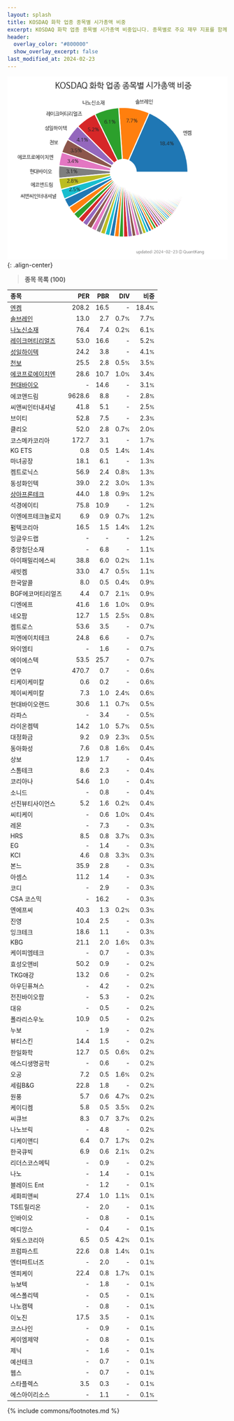 ```yaml
---
layout: splash
title: KOSDAQ 화학 업종 종목별 시가총액 비중
excerpt: KOSDAQ 화학 업종 종목별 시가총액 비중입니다. 종목별로 주요 재무 지표를 함께 표시합니다.
header:
  overlay_color: "#800000"
  show_overlay_excerpt: false
last_modified_at: 2024-02-23
---
```



![KOSDAQ 화학 업종 종목별 시가총액 비중](/stats/sector/images/kosdaq_업종_화학_종목.png){: .align-center}


> **종목 목록 (100)**<a id="list"></a>

| **종목** | **PER** | **PBR** | **DIV** | **비중** |
| :------- | ------: | ------: | ------: | -------: |
| [엔켐](/348370/) | 208.2 | 16.5 | - | 18.4<small>%</small> |
| [솔브레인](/357780/) | 13.0 | 2.7 | 0.7<small>%</small> | 7.7<small>%</small> |
| [나노신소재](/121600/) | 76.4 | 7.4 | 0.2<small>%</small> | 6.1<small>%</small> |
| [레이크머티리얼즈](/281740/) | 53.0 | 16.6 | - | 5.2<small>%</small> |
| [성일하이텍](/365340/) | 24.2 | 3.8 | - | 4.1<small>%</small> |
| [천보](/278280/) | 25.5 | 2.8 | 0.5<small>%</small> | 3.5<small>%</small> |
| [에코프로에이치엔](/383310/) | 28.6 | 10.7 | 1.0<small>%</small> | 3.4<small>%</small> |
| [현대바이오](/048410/) | - | 14.6 | - | 3.1<small>%</small> |
| 에코앤드림 | 9628.6 | 8.8 | - | 2.8<small>%</small> |
| 씨앤씨인터내셔널 | 41.8 | 5.1 | - | 2.5<small>%</small> |
| 브이티 | 52.8 | 7.5 | - | 2.3<small>%</small> |
| 클리오 | 52.0 | 2.8 | 0.7<small>%</small> | 2.0<small>%</small> |
| 코스메카코리아 | 172.7 | 3.1 | - | 1.7<small>%</small> |
| KG ETS | 0.8 | 0.5 | 1.4<small>%</small> | 1.4<small>%</small> |
| 마녀공장 | 18.1 | 6.1 | - | 1.3<small>%</small> |
| 켐트로닉스 | 56.9 | 2.4 | 0.8<small>%</small> | 1.3<small>%</small> |
| 동성화인텍 | 39.0 | 2.2 | 3.0<small>%</small> | 1.3<small>%</small> |
| [상아프론테크](/089980/) | 44.0 | 1.8 | 0.9<small>%</small> | 1.2<small>%</small> |
| 석경에이티 | 75.8 | 10.9 | - | 1.2<small>%</small> |
| 이엔에프테크놀로지 | 6.9 | 0.9 | 0.7<small>%</small> | 1.2<small>%</small> |
| 펌텍코리아 | 16.5 | 1.5 | 1.4<small>%</small> | 1.2<small>%</small> |
| 잉글우드랩 | - | - | - | 1.2<small>%</small> |
| 중앙첨단소재 | - | 6.8 | - | 1.1<small>%</small> |
| 아이패밀리에스씨 | 38.8 | 6.0 | 0.2<small>%</small> | 1.1<small>%</small> |
| 새빗켐 | 33.0 | 4.7 | 0.5<small>%</small> | 1.1<small>%</small> |
| 한국알콜 | 8.0 | 0.5 | 0.4<small>%</small> | 0.9<small>%</small> |
| BGF에코머티리얼즈 | 4.4 | 0.7 | 2.1<small>%</small> | 0.9<small>%</small> |
| 디엔에프 | 41.6 | 1.6 | 1.0<small>%</small> | 0.9<small>%</small> |
| 네오팜 | 12.7 | 1.5 | 2.5<small>%</small> | 0.8<small>%</small> |
| 켐트로스 | 53.6 | 3.5 | - | 0.7<small>%</small> |
| 피엔에이치테크 | 24.8 | 6.6 | - | 0.7<small>%</small> |
| 와이엠티 | - | 1.6 | - | 0.7<small>%</small> |
| 에이에스텍 | 53.5 | 25.7 | - | 0.7<small>%</small> |
| 연우 | 470.7 | 0.7 | - | 0.6<small>%</small> |
| 티케이케미칼 | 0.6 | 0.2 | - | 0.6<small>%</small> |
| 제이씨케미칼 | 7.3 | 1.0 | 2.4<small>%</small> | 0.6<small>%</small> |
| 현대바이오랜드 | 30.6 | 1.1 | 0.7<small>%</small> | 0.5<small>%</small> |
| 라파스 | - | 3.4 | - | 0.5<small>%</small> |
| 라이온켐텍 | 14.2 | 1.0 | 5.7<small>%</small> | 0.5<small>%</small> |
| 대정화금 | 9.2 | 0.9 | 2.3<small>%</small> | 0.5<small>%</small> |
| 동아화성 | 7.6 | 0.8 | 1.6<small>%</small> | 0.4<small>%</small> |
| 상보 | 12.9 | 1.7 | - | 0.4<small>%</small> |
| 스톰테크 | 8.6 | 2.3 | - | 0.4<small>%</small> |
| 코리아나 | 54.6 | 1.0 | - | 0.4<small>%</small> |
| 소니드 | - | 0.8 | - | 0.4<small>%</small> |
| 선진뷰티사이언스 | 5.2 | 1.6 | 0.2<small>%</small> | 0.4<small>%</small> |
| 씨티케이 | - | 0.6 | 1.0<small>%</small> | 0.4<small>%</small> |
| 레몬 | - | 7.3 | - | 0.3<small>%</small> |
| HRS | 8.5 | 0.8 | 3.7<small>%</small> | 0.3<small>%</small> |
| EG | - | 1.4 | - | 0.3<small>%</small> |
| KCI | 4.6 | 0.8 | 3.3<small>%</small> | 0.3<small>%</small> |
| 본느 | 35.9 | 2.8 | - | 0.3<small>%</small> |
| 아셈스 | 11.2 | 1.4 | - | 0.3<small>%</small> |
| 코디 | - | 2.9 | - | 0.3<small>%</small> |
| CSA 코스믹 | - | 16.2 | - | 0.3<small>%</small> |
| 엔에프씨 | 40.3 | 1.3 | 0.2<small>%</small> | 0.3<small>%</small> |
| 진영 | 10.4 | 2.5 | - | 0.3<small>%</small> |
| 잉크테크 | 18.6 | 1.1 | - | 0.3<small>%</small> |
| KBG | 21.1 | 2.0 | 1.6<small>%</small> | 0.3<small>%</small> |
| 케이피엠테크 | - | 0.7 | - | 0.3<small>%</small> |
| 효성오앤비 | 50.2 | 0.9 | - | 0.2<small>%</small> |
| TKG애강 | 13.2 | 0.6 | - | 0.2<small>%</small> |
| 아우딘퓨쳐스 | - | 4.2 | - | 0.2<small>%</small> |
| 전진바이오팜 | - | 5.3 | - | 0.2<small>%</small> |
| 대유 | - | 0.5 | - | 0.2<small>%</small> |
| 폴라리스우노 | 10.9 | 0.5 | - | 0.2<small>%</small> |
| 누보 | - | 1.9 | - | 0.2<small>%</small> |
| 뷰티스킨 | 14.4 | 1.5 | - | 0.2<small>%</small> |
| 한일화학 | 12.7 | 0.5 | 0.6<small>%</small> | 0.2<small>%</small> |
| 에스디생명공학 | - | 0.6 | - | 0.2<small>%</small> |
| 오공 | 7.2 | 0.5 | 1.6<small>%</small> | 0.2<small>%</small> |
| 세림B&G | 22.8 | 1.8 | - | 0.2<small>%</small> |
| 원풍 | 5.7 | 0.6 | 4.7<small>%</small> | 0.2<small>%</small> |
| 케이디켐 | 5.8 | 0.5 | 3.5<small>%</small> | 0.2<small>%</small> |
| 씨큐브 | 8.3 | 0.7 | 3.7<small>%</small> | 0.2<small>%</small> |
| 나노브릭 | - | 4.8 | - | 0.2<small>%</small> |
| 디케이앤디 | 6.4 | 0.7 | 1.7<small>%</small> | 0.2<small>%</small> |
| 한국큐빅 | 6.9 | 0.6 | 2.1<small>%</small> | 0.2<small>%</small> |
| 리더스코스메틱 | - | 0.9 | - | 0.2<small>%</small> |
| 나노 | - | 1.4 | - | 0.1<small>%</small> |
| 블레이드 Ent | - | 1.2 | - | 0.1<small>%</small> |
| 세화피앤씨 | 27.4 | 1.0 | 1.1<small>%</small> | 0.1<small>%</small> |
| TS트릴리온 | - | 2.0 | - | 0.1<small>%</small> |
| 인바이오 | - | 0.8 | - | 0.1<small>%</small> |
| 메디앙스 | - | 0.4 | - | 0.1<small>%</small> |
| 와토스코리아 | 6.5 | 0.5 | 4.2<small>%</small> | 0.1<small>%</small> |
| 프럼파스트 | 22.6 | 0.8 | 1.4<small>%</small> | 0.1<small>%</small> |
| 엔터파트너즈 | - | 2.0 | - | 0.1<small>%</small> |
| 엔피케이 | 22.4 | 0.8 | 1.7<small>%</small> | 0.1<small>%</small> |
| 뉴보텍 | - | 1.8 | - | 0.1<small>%</small> |
| 에스폴리텍 | - | 0.5 | - | 0.1<small>%</small> |
| 나노캠텍 | - | 0.8 | - | 0.1<small>%</small> |
| 이노진 | 17.5 | 3.5 | - | 0.1<small>%</small> |
| 코스나인 | - | 0.9 | - | 0.1<small>%</small> |
| 케이엠제약 | - | 0.8 | - | 0.1<small>%</small> |
| 제닉 | - | 1.6 | - | 0.1<small>%</small> |
| 예선테크 | - | 0.7 | - | 0.1<small>%</small> |
| 웹스 | - | 0.7 | - | 0.1<small>%</small> |
| 스타플렉스 | 3.5 | 0.3 | - | 0.1<small>%</small> |
| 에스아이리소스 | - | 1.1 | - | 0.1<small>%</small> |

{% include commons/footnotes.md %}